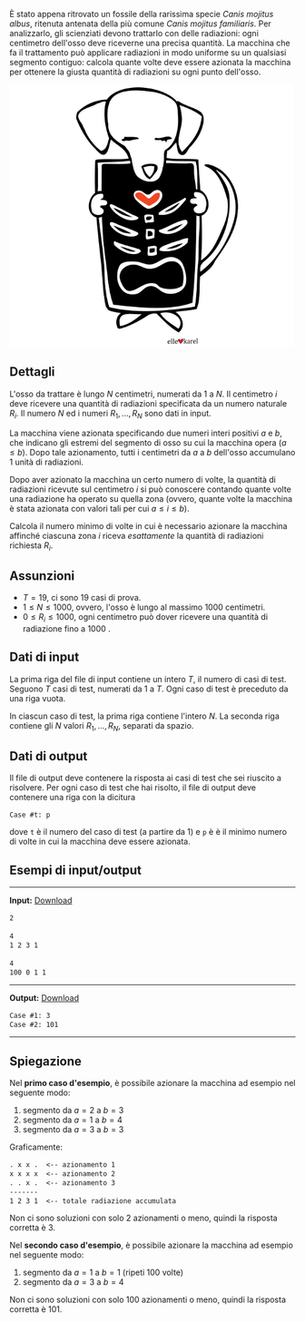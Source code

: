 È stato appena ritrovato un fossile della rarissima specie *Canis mojitus
albus*, ritenuta antenata della più comune *Canis mojitus familiaris*. Per
analizzarlo, gli scienziati devono trattarlo con delle radiazioni: ogni
centimetro dell'osso deve riceverne una precisa quantità. La macchina che fa il
trattamento può applicare radiazioni in modo uniforme su un qualsiasi segmento
contiguo: calcola quante volte deve essere azionata la macchina per ottenere la
giusta quantità di radiazioni su ogni punto dell'osso.

![Raggi X ad un Canis mojitus familiaris](xray.png "Raggi X ad un Canis mojitus familiaris")


## Dettagli

L'osso da trattare è lungo $N$ centimetri, numerati da $1$ a $N$. Il centimetro
$i$ deve ricevere una quantità di radiazioni specificata da un numero naturale
$R_i$. Il numero $N$ ed i numeri $R_1, ..., R_N$ sono dati in input.

La macchina viene azionata specificando due numeri interi positivi $a$ e $b$,
che indicano gli estremi del segmento di osso su cui la macchina opera ($a \le b$).
Dopo tale azionamento, tutti i centimetri da $a$ a $b$ dell'osso accumulano
$1$ unità di radiazioni.

Dopo aver azionato la macchina un certo numero di volte, la quantità di
radiazioni ricevute sul centimetro $i$ si può conoscere contando quante volte
una radiazione ha operato su quella zona (ovvero, quante volte la macchina è
stata azionata con valori tali per cui $a \le i \le b$).

Calcola il numero minimo di volte in cui è necessario azionare la macchina
affinché ciascuna zona $i$ riceva *esattamente* la quantità di radiazioni
richiesta $R_i$.

## Assunzioni

- $T=19$, ci sono $19$ casi di prova.
- $1 \le N \le 1000$, ovvero, l'osso è lungo al massimo $1000$ centimetri.
- $0 \le R_i \le 1000$, ogni centimetro può dover ricevere una quantità
  di radiazione fino a $1000$ .

## Dati di input

La prima riga del file di input contiene un intero $T$, il numero di casi di
test. Seguono $T$ casi di test, numerati da $1$ a $T$. Ogni caso di test è
preceduto da una riga vuota.

In ciascun caso di test, la prima riga contiene l'intero $N$. La seconda riga
contiene gli $N$ valori $R_1, ..., R_N$, separati da spazio.

## Dati di output

Il file di output deve contenere la risposta ai casi di test che sei riuscito a
risolvere. Per ogni caso di test che hai risolto, il file di output deve
contenere una riga con la dicitura

```
Case #t: p
```

dove `t` è il numero del caso di test (a partire da $1$) e `p` è è il minimo
numero di volte in cui la macchina deve essere azionata.

## Esempi di input/output

***

**Input:** [Download](xray_input_example.txt)

```
2

4
1 2 3 1

4
100 0 1 1
```

***

**Output:** [Download](xray_output_example.txt)

```
Case #1: 3
Case #2: 101
```

***

## Spiegazione

Nel **primo caso d'esempio**, è possibile azionare la macchina ad esempio nel
seguente modo:

1. segmento da $a=2$ a $b=3$
1. segmento da $a=1$ a $b=4$
1. segmento da $a=3$ a $b=3$

Graficamente:

```
. x x .  <-- azionamento 1
x x x x  <-- azionamento 2
. . x .  <-- azionamento 3
-------
1 2 3 1  <-- totale radiazione accumulata
```

Non ci sono soluzioni con solo $2$ azionamenti o meno, quindi la risposta
corretta è $3$.

Nel **secondo caso d'esempio**, è possibile azionare la macchina ad esempio nel
seguente modo:

1. segmento da $a=1$ a $b=1$ (ripeti $100$ volte)
1. segmento da $a=3$ a $b=4$

Non ci sono soluzioni con solo $100$ azionamenti o meno, quindi la risposta
corretta è $101$.

